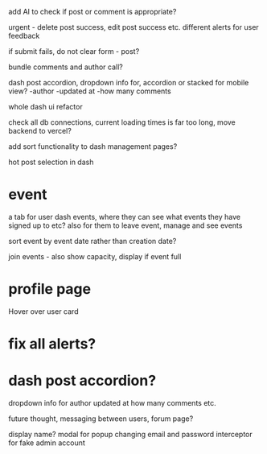 add AI to check if post or comment is appropriate?

urgent - delete post success, edit post success etc. different alerts for user feedback

if submit fails, do not clear form - post?

bundle comments and author call?

dash post accordion, dropdown info for, accordion or stacked for mobile view?
-author
-updated at
-how many comments

whole dash ui refactor

check all db connections, current loading times is far too long, move backend to vercel?

add sort functionality to dash management pages?

hot post selection in dash

# event

a tab for user dash events, where they can see what events they have signed up to etc? also for them to leave event, manage and see events

sort event by event date rather than creation date?

join events - also show capacity, display if event full

# profile page

Hover over user card

# fix all alerts?

# dash post accordion?

dropdown info for author updated at
how many comments etc.

future thought, messaging between users, forum page?

display name?
modal for popup changing email and password
interceptor for fake admin account

